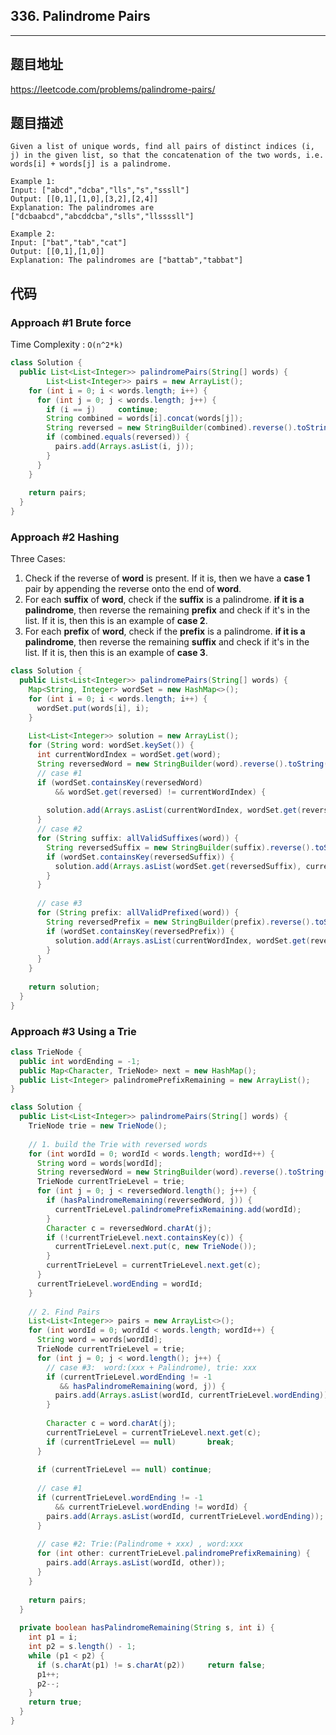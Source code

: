 ## 336. Palindrome Pairs

----
## 题目地址

https://leetcode.com/problems/palindrome-pairs/

## 题目描述
```
Given a list of unique words, find all pairs of distinct indices (i, j) in the given list, so that the concatenation of the two words, i.e. words[i] + words[j] is a palindrome.

Example 1:
Input: ["abcd","dcba","lls","s","sssll"]
Output: [[0,1],[1,0],[3,2],[2,4]] 
Explanation: The palindromes are ["dcbaabcd","abcddcba","slls","llssssll"]

Example 2:
Input: ["bat","tab","cat"]
Output: [[0,1],[1,0]] 
Explanation: The palindromes are ["battab","tabbat"]
```

## 代码

### Approach #1 Brute force

Time Complexity : `O(n^2*k)`

```java
class Solution {
  public List<List<Integer>> palindromePairs(String[] words) {
		List<List<Integer>> pairs = new ArrayList();
    for (int i = 0; i < words.length; i++) {
      for (int j = 0; j < words.length; j++) {
        if (i == j) 	continue;
        String combined = words[i].concat(words[j]);
        String reversed = new StringBuilder(combined).reverse().toString();
        if (combined.equals(reversed)) {
          pairs.add(Arrays.asList(i, j));
        }
      }
    }
    
    return pairs;
  }
}
```

### Approach #2 Hashing

Three Cases:

1. Check if the reverse of **word** is present. If it is, then we have a **case 1** pair by appending the reverse onto the end of **word**.
2. For each **suffix** of **word**, check if the **suffix** is a palindrome. **if it is a palindrome**, then reverse the remaining **prefix** and check if it's in the list. If it is, then this is an example of **case 2**.
3. For each **prefix** of **word**, check if the **prefix** is a palindrome. **if it is a palindrome**, then reverse the remaining **suffix** and check if it's in the list. If it is, then this is an example of **case 3**.

```java
class Solution {
  public List<List<Integer>> palindromePairs(String[] words) {
    Map<String, Integer> wordSet = new HashMap<>();
    for (int i = 0; i < words.length; i++) {
      wordSet.put(words[i], i);
    }
    
    List<List<Integer>> solution = new ArrayList();
    for (String word: wordSet.keySet()) {
      int currentWordIndex = wordSet.get(word);
      String reversedWord = new StringBuilder(word).reverse().toString();
      // case #1
      if (wordSet.containsKey(reversedWord) 
          && wordSet.get(reversed) != currentWordIndex) {
        
        solution.add(Arrays.asList(currentWordIndex, wordSet.get(reversedWord)));
      } 
      // case #2
      for (String suffix: allValidSuffixes(word)) {
        String reversedSuffix = new StringBuilder(suffix).reverse().toString();
        if (wordSet.containsKey(reversedSuffix)) {
          solution.add(Arrays.asList(wordSet.get(reversedSuffix), currentWordIndex));
        }
      }
      
      // case #3
      for (String prefix: allValidPrefixed(word)) {
        String reversedPrefix = new StringBuilder(prefix).reverse().toString();
        if (wordSet.containsKey(reversedPrefix)) {
          solution.add(Arrays.asList(currentWordIndex, wordSet.get(reversedPrefix)));
        }
      }
    }
    
    return solution;
  }
}
```

### Approach #3 Using a Trie

```java
class TrieNode {
  public int wordEnding = -1;
  public Map<Character, TrieNode> next = new HashMap();
  public List<Integer> palindromePrefixRemaining = new ArrayList();
}

class Solution {
  public List<List<Integer>> palindromePairs(String[] words) {
    TrieNode trie = new TrieNode();
    
    // 1. build the Trie with reversed words
    for (int wordId = 0; wordId < words.length; wordId++) {
      String word = words[wordId];
      String reversedWord = new StringBuilder(word).reverse().toString();
      TrieNode currentTrieLevel = trie;
      for (int j = 0; j < reversedWord.length(); j++) {
        if (hasPalindromeRemaining(reversedWord, j)) {
          currentTrieLevel.palindromePrefixRemaining.add(wordId);
        }
        Character c = reversedWord.charAt(j);
        if (!currentTrieLevel.next.containsKey(c)) {
          currentTrieLevel.next.put(c, new TrieNode());
        }
        currentTrieLevel = currentTrieLevel.next.get(c);
      }
      currentTrieLevel.wordEnding = wordId;
    }
    
    // 2. Find Pairs
    List<List<Integer>> pairs = new ArrayList<>();
    for (int wordId = 0; wordId < words.length; wordId++) {
      String word = words[wordId];
      TrieNode currentTrieLevel = trie;
      for (int j = 0; j < word.length(); j++) {
        // case #3:  word:(xxx + Palindrome), trie: xxx
        if (currentTrieLevel.wordEnding != -1
           && hasPalindromeRemaining(word, j)) {
          pairs.add(Arrays.asList(wordId, currentTrieLevel.wordEnding));
        }
        
        Character c = word.charAt(j);
        currentTrieLevel = currentTrieLevel.next.get(c);
        if (currentTrieLevel == null)		break;
      }
      
      if (currentTrieLevel == null) continue;
      
      // case #1
      if (currentTrieLevel.wordEnding != -1 
          && currentTrieLevel.wordEnding != wordId) {
        pairs.add(Arrays.asList(wordId, currentTrieLevel.wordEnding));
      }
      
      // case #2: Trie:(Palindrome + xxx) , word:xxx
      for (int other: currentTrieLevel.palindromePrefixRemaining) {
        pairs.add(Arrays.asList(wordId, other));
      }
    }
    
    return pairs;
  }
  
  private boolean hasPalindromeRemaining(String s, int i) {
    int p1 = i;
    int p2 = s.length() - 1;
    while (p1 < p2) {
      if (s.charAt(p1) != s.charAt(p2))		return false;
      p1++;
      p2--;
    }
    return true;
  }
}
```















